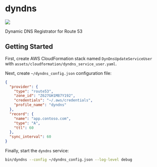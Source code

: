 # dyndns

<a href="https://github.com/greenpau/dyndns/actions/" target="_blank"><img src="https://github.com/greenpau/dyndns/workflows/build/badge.svg?branch=master"></a>

Dynamic DNS Registrator for Route 53

## Getting Started

First, create AWS CloudFormation stack named `DynDnsUpdateServiceUser` with
`assets/cloudformation/dyndns_service_user.yaml`.

Next, create `~/dyndns_config.json` configuration file:

```json
{
  "provider": {
    "type": "route53",
    "zone_id": "Z627GH1M87Y192",
    "credentials": "~/.aws/credentials",
    "profile_name": "dyndns"
  },
  "record": {
    "name": "app.contoso.com",
    "type": "A",
    "ttl": 60
  },
  "sync_interval": 60
}
```

Finally, start the `dyndns` service:

```bash
bin/dyndns --config ~/dyndns_config.json --log-level debug
```
